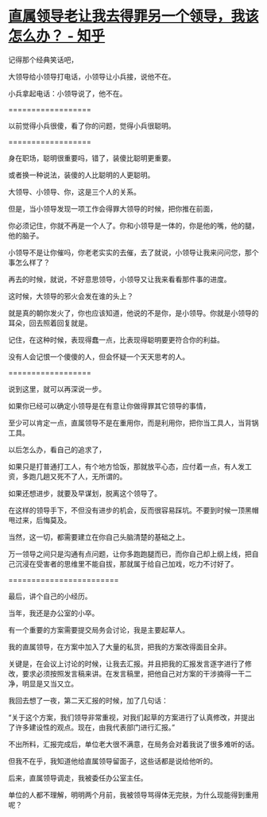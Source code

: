 # [直属领导老让我去得罪另一个领导，我该怎么办？ - 知乎](https://www.zhihu.com/question/505117573/answer/2272306705)

记得那个经典笑话吧，

大领导给小领导打电话，小领导让小兵接，说他不在。

小兵拿起电话：小领导说了，他不在。

\==================

以前觉得小兵很傻，看了你的问题，觉得小兵很聪明。

\==================

身在职场，聪明很重要吗，错了，装傻比聪明更重要。

或者换一种说法，装傻的人比聪明的人更聪明。

大领导、小领导、你，这是三个人的关系。

但是，当小领导发现一项工作会得罪大领导的时候，把你推在前面，

你必须记住，你就不再是一个人了。你和小领导是一体的，你是他的嘴，他的腿，他的脑子。

小领导不是让你催吗，你老老实实的去催，去了就说，小领导让我来问问您，那个事怎么样了？

再去的时候，就说，不好意思领导，小领导又让我来看看那件事的进度。

这时候，大领导的邪火会发在谁的头上？

就是真的朝你发火了，你也应该知道，他说的不是你，是小领导。你就是小领导的耳朵，回去照着回复就是。

记住，在这种时候，表现得蠢一点，比表现得聪明要更符合你的利益。

没有人会记恨一个傻傻的人，但会怀疑一个天天思考的人。

\==================

说到这里，就可以再深说一步。

如果你已经可以确定小领导是在有意让你做得罪其它领导的事情，

至少可以肯定一点，直属领导不是在重用你，而是利用你，把你当工具人，当背锅工具。

以后怎么办，看自己的追求了，

如果只是打普通打工人，有个地方恰饭，那就放平心态，应付着一点，有人发工资，多跑几趟又死不了人，无所谓的。

如果还想进步，就要及早谋划，脱离这个领导了。

在这样的领导手下，不但没有进步的机会，反而很容易踩坑。不要到时候一顶黑帽甩过来，后悔莫及。

当然，这一切，都需要建立在你自己头脑清楚的基础之上。

万一领导之间只是沟通有点问题，让你多跑跑腿而已，而你自己却上纲上线，把自己沉浸在受害者的思维里不能自拔，那就属于给自己加戏，吃力不讨好了。

\========================

最后，讲个自己的小经历。

当年，我还是办公室的小卒。

有一个重要的方案需要提交局务会讨论，我是主要起草人。

我的直属领导，在方案中加入了大量的私货，把我的方案改得面目全非。

关键是，在会议上讨论的时候，让我去汇报。并且把我的汇报发言逐字进行了修改，要求必须按照发言稿来讲。在发言稿里，把他自己对方案的干涉摘得一干二净，明显是又当又立。

我回去想了一夜，第二天汇报的时候，加了几句话：

“关于这个方案，我们领导非常重视，对我们起草的方案进行了认真修改，并提出了许多建设性的观点。现在，由我代表部门进行汇报。”

不出所料，汇报完成后，单位老大很不满意，在局务会对着我说了很多难听的话。

但我不在乎，我知道他给直属领导留面子，这些话都是说给他听的。

后来，直属领导调走，我被委任办公室主任。

单位的人都不理解，明明两个月前，我被领导骂得体无完肤，为什么现能得到重用呢？
